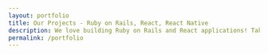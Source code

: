 ```yaml
---
layout: portfolio
title: Our Projects - Ruby on Rails, React, React Native
description: We love building Ruby on Rails and React applications! Take a look at our work.
permalink: /portfolio
---
```

